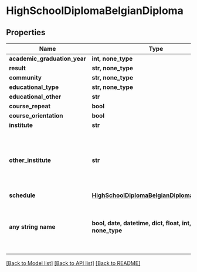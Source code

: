 # HighSchoolDiplomaBelgianDiploma


## Properties
Name | Type | Description | Notes
------------ | ------------- | ------------- | -------------
**academic_graduation_year** | **int, none_type** |  | 
**result** | **str, none_type** |  | [optional] 
**community** | **str, none_type** |  | [optional] 
**educational_type** | **str, none_type** |  | [optional] 
**educational_other** | **str** |  | [optional] 
**course_repeat** | **bool** |  | [optional] 
**course_orientation** | **bool** |  | [optional] 
**institute** | **str** |  | [optional] 
**other_institute** | **str** | In case you could not find your institute in the list, please mention it below.  | [optional] 
**schedule** | [**HighSchoolDiplomaBelgianDiplomaSchedule**](HighSchoolDiplomaBelgianDiplomaSchedule.md) |  | [optional] 
**any string name** | **bool, date, datetime, dict, float, int, list, str, none_type** | any string name can be used but the value must be the correct type | [optional]

[[Back to Model list]](../README.md#documentation-for-models) [[Back to API list]](../README.md#documentation-for-api-endpoints) [[Back to README]](../README.md)


